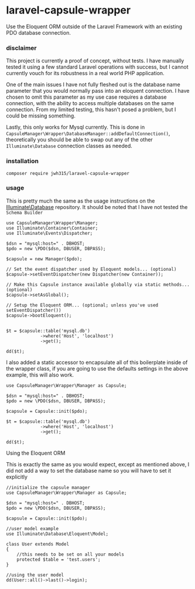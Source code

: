 # laravel-capsule-wrapper
Use the Eloquent ORM outside of the Laravel Framework with an existing PDO database connection.

### disclaimer

This project is currently a proof of concept, without tests. I have manually tested it using a few standard 
Laravel operations with success, but I cannot currently vouch for its robustness in a real world PHP application.

One of the main issues I have not fully fleshed out is the database name parameter that you would normally
pass into an eloquent connection.  I have chosen to omit this parameter as my use case requires a database connection, 
with the ability to access multiple databases on the same connection.  From my limited testing, this hasn't posed a problem, 
but I could be missing something.

Lastly, this only works for Mysql currently. This is done in `CapsuleManager\Wrapper\DatabaseManager::addDefaultConnection()`, 
theoretically you should be able to swap out any of the other `Illuminate\Database` connection classes as needed.

### installation

	composer require jwh315/laravel-capsule-wrapper

### usage

This is pretty much the same as the usage instructions on the [Illuminate\Database](https://github.com/illuminate/database)
repository. It should be noted that I have not tested the `Schema Builder`

	use CapsuleManager\Wrapper\Manager;
    use Illuminate\Container\Container;
    use Illuminate\Events\Dispatcher;
    
    $dsn = "mysql:host=" . DBHOST;
    $pdo = new \PDO($dsn, DBUSER, DBPASS);
    
    $capsule = new Manager($pdo);
    
    // Set the event dispatcher used by Eloquent models... (optional)
    $capsule->setEventDispatcher(new Dispatcher(new Container));
    
    // Make this Capsule instance available globally via static methods... (optional)
    $capsule->setAsGlobal();
    
    // Setup the Eloquent ORM... (optional; unless you've used setEventDispatcher())
    $capsule->bootEloquent();
    
    
    $t = $capsule::table('mysql.db')
    			 ->where('Host', 'localhost')
    			 ->get();
    
    dd($t);

I also added a static accessor to encapsulate all of this boilerplate inside of the wrapper class, if you are
going to use the defaults settings in the above example, this will also work.

	use CapsuleManager\Wrapper\Manager as Capsule;
    
    $dsn = "mysql:host=" . DBHOST;
    $pdo = new \PDO($dsn, DBUSER, DBPASS);
    
    $capsule = Capsule::init($pdo);
    
	$t = $capsule::table('mysql.db')
				 ->where('Host', 'localhost')
				 ->get();
	
	dd($t);
	
Using the Eloquent ORM

This is exactly the same as you would expect, except as mentioned above, I did not add a way to set the database name
so you will have to set it explicitly

	//initialize the capsule manager
	use CapsuleManager\Wrapper\Manager as Capsule;
	
	$dsn = "mysql:host=" . DBHOST;
	$pdo = new \PDO($dsn, DBUSER, DBPASS);
	
	$capsule = Capsule::init($pdo);

	//user model example
	use Illuminate\Database\Eloquent\Model;
    
    class User extends Model
    {
    	//this needs to be set on all your models
    	protected $table = 'test.users';
    }
    
    //using the user model
   	dd(User::all()->last()->login);

